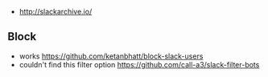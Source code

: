 - http://slackarchive.io/

## Block

- works https://github.com/ketanbhatt/block-slack-users
- couldn't find this filter option https://github.com/call-a3/slack-filter-bots
